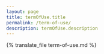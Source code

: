 ```yaml
---
layout: page
title: termOfUse.title
permalink: /term-of-use/
description: termOfUse.description
---
```


{% translate_file term-of-use.md %}

<style>
  .termOfUse-list-ok, .termOfUse-list-no {
    list-style: none;
    position: relative;
  }
  .termOfUse-list-ok li::before {
    position: absolute;
    left: 0.8em;
    color: #5f9f6a;
    content: '\f00c';
    font-weight: 600;
    font-family: 'Font Awesome 5 Free';
  }
  .termOfUse-list-no li::before {
    position: absolute;
    left: 0.8em;
    color: #df5d5d;
    content: '\f00d';
    font-weight: 600;
    font-family: 'Font Awesome 5 Free';
  }
</style>
